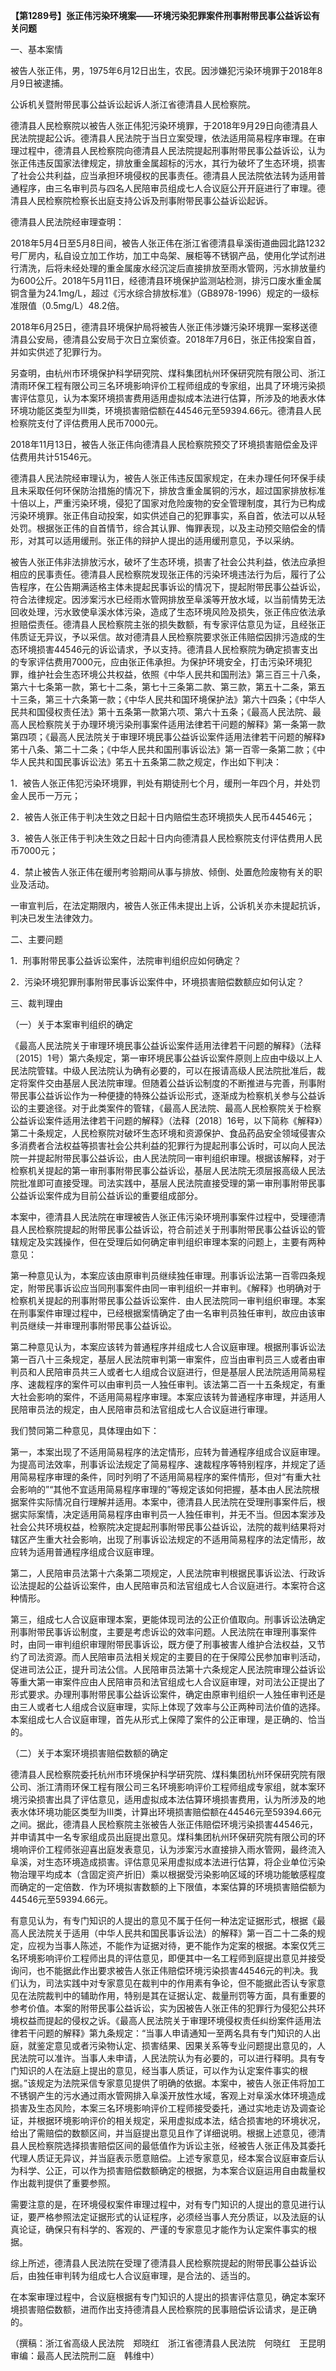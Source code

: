 **【第1289号】张正伟污染环境案——环境污染犯罪案件刑事附带民事公益诉讼有关问题**

一、基本案情

被告人张正伟，男，1975年6月12日出生，农民。因涉嫌犯污染环境罪于2018年8月9日被逮捕。

公诉机关暨附带民事公益诉讼起诉人浙江省德清县人民检察院。

德清县人民检察院以被告人张正伟犯污染环境罪，于2018年9月29日向德清县人民法院提起公诉。德清县人民法院于当日立案受理，依法适用简易程序审理。在审理过程中，德清县人民检察院向德清县人民法院提起刑事附带民事公益诉讼，认为张正伟违反国家法律规定，排放重金属超标的污水，其行为破坏了生态环境，损害了社会公共利益，应当承担环境侵权的民事责任。德清县人民法院依法转为适用普通程序，由三名审判员与四名人民陪审员组成七人合议庭公开开庭进行了审理。德清县人民检察院检察长出庭支持公诉及刑事附带民事公益诉讼起诉。

德清县人民法院经审理查明：

2018年5月4日至5月8日间，被告人张正伟在浙江省德清县阜溪街道曲园北路1232号厂房内，私自设立加工作坊，加工中岛架、展柜等不锈钢产品，使用化学试剂进行清洗，后将未经处理的重金属废水经沉淀后直接排放至雨水管网，污水排放量约为600公斤。2018午5月11日，经德清县环境保护监测站检测，排污口废水重金属铜含量为24.1mg/L，超过《污水综合排放标准》（GB8978-1996）规定的一级标准限值（0.5mg/L）48.2倍。

2018年6月25日，德清县环境保护局将被告人张正伟涉嫌污染环境罪一案移送德清县公安局，德清县公安局于次日立案侦查。2018年7月6日，张正伟投案自首，并如实供述了犯罪行为。

另查明，由杭州市环境保护科学研究院、煤科集团杭州环保研究院有限公司、浙江清雨环保工程有限公司三名环境影响评价工程师组成的专家组，出具了环境污染损害评估意见，认为本案环境损害费用适用虚拟成本法进行估算，所涉及的地表水体环境功能区类型为Ⅲ类，环境损害赔偿额在44546元至59394.66元。德清县人民检察院支付了评估费用人民币7000元。

2018年11月13日，被告人张正伟向德清县人民检察院预交了环境损害赔偿金及评估费用共计51546元。

德清县人民法院经审理认为，被告人张正伟违反国家规定，在未办理任何环保手续且未采取任何环保防治措施的情况下，排放含重金属铜的污水，超过国家排放标准十倍以上，严重污染环境，侵犯了国家对危险废物的安全管理制度，其行为已构成污染环境罪。张正伟自动投案，如实供述自己的犯罪事实，系自首，依法可以从轻处罚。根据张正伟的自首情节，综合其认罪、悔罪表现，以及主动预交赔偿金的情形，对其可以适用缓刑。张正伟的辩护人提出的适用缓刑意见，予以采纳。

被告人张正伟非法排放污水，破坏了生态环境，损害了社会公共利益，依法应承担相应的民事责任。德清县人民检察院发现张正伟的污染环境违法行为后，履行了公告程序，在公告期满适格主体未提起民事诉讼的情况下，提起附带民事公益诉讼，符合法律规定。因涉案污水已经雨水管网排放至阜溪等开放水域，以当前情势无法回收处理，污水致使阜溪水体污染，造成了生态环境风险及损失，张正伟应依法承担赔偿责任。德清县人民检察院主张的损失数额，有专家评估意见为证，且经张正伟质证无异议，予以采信。故对德清县人民检察院要求张正伟赔偿因排污造成的生态环境损害44546元的诉讼请求，予以支持。德清县人民检察院为确定损害支出的专家评估费用7000元，应由张正伟承担。为保护环境安全，打击污染环境犯罪，维护社会生态环境公共权益，依照《中华人民共和国刑法》第三百三十八条，第六十七条第一款，第七十二条，第七十三条第二款、第三款，第五十二条，第五十三条，第三十六条第一款；《中华人民共和国环境保护法》第六十四条；《中华人民共和国侵权责任法》第十五条第一款第六项、第六十五条；《最高人民法院、最高人民检察院关于办理环境污染刑事案件适用法律若干问题的解释》第一条第一款第四项；《最高人民法院关于审理环境民事公益诉讼案件适用法律若干问题的解释》笫十八条、第二十二条；《中华人民共和国刑事诉讼法》第一百零一条第二款；《中华人民共和国民事诉讼法》笫五十五条第二款之规定，作出如下判决：

1．被告人张正伟犯污染环境罪，判处有期徒刑七个月，缓刑一年四个月，并处罚金人民币一万元；

2．被告人张正伟于判决生效之日起十日内赔偿生态环境损失人民币44546元；

3．被告人张正伟于判决生效之日起十日内向德清县人民检察院支付评估费用人民币7000元；

4．禁止被告人张正伟在缓刑考验期间从事与排放、倾倒、处置危险废物有关的职业及活动。

一审宣判后，在法定期限内，被告人张正伟未提出上诉，公诉机关亦未提起抗诉，判决已发生法律效力。

二、主要问题

1．刑事附带民事公益诉讼案件，法院审判组织应如何确定？

2．污染环境犯罪刑事附带民事诉讼案件中，环境损害赔偿数额应如何认定？

三、裁判理由

（一）关于本案审判组织的确定

《最高人民法院关于审理环境民事公益诉讼案件适用法律若干问题的解释》（法释〔2015〕1号）第六条规定，第一审环境民事公益诉讼案件原则上应由中级以上人民法院管辖。中级人民法院认为确有必要的，可以在报请高级人民法院批准后，裁定将案件交由基层人民法院审理。但随着公益诉讼制度的不断推进与完善，刑事附带民事公益诉讼作为一种便捷的特殊公益诉讼形式，逐渐成为检察机关参与公益诉讼的主要途径。对于此类案件的管辖，《最高人民法院、最高人民检察院关于检察公益诉讼案件适用法律若干问题的解释》（法释〔2018〕16号，以下简称《解释》）第二十条规定，人民检察院对破坏生态环境和资源保护、食品药品安全领域侵害众多消费者合法权益等损害社会公共利益的犯罪行为提起刑事公诉时，可以向人民法院一并提起附带民事公益诉讼，由人民法院同一审判组织审理。根据该解释，对于检察机关提起的第一审刑事附带民事公益诉讼，基层人民法院无须层报高级人民法院批准即可直接受理。司法实践中，基层人民法院直接受理的第一审刑事附带民事公益诉讼案件成为目前公益诉讼的重要组成部分。

本案中，德清县人民法院在审理被告人张正伟污染环境刑事案件过程中，受理德清县人民检察院提起的附带民事公益诉讼，符合前述关于刑事附带民事公益诉讼的管辖规定及实践操作，但在受理后如何确定审判组织审理本案的问题上，主要有两种意见：

第一种意见认为，本案应该由原审判员继续独任审理。刑事诉讼法第一百零四条规定，附带民事诉讼应当同刑事案件由同一审判组织一并审判。《解释》也明确对于检察机关提起的刑事附带民事公益诉讼案件．由人民法院同一审判组织审理。本案在刑事案件审理过程中，已经根据案情确定了由一名审判员独任审判，故应由该审判员继续一并审理刑事附带民事公益诉讼。

第二种意见认为，本案应该转为普通程序并组成七人合议庭审理。根据刑事诉讼法第一百八十三条规定，基层人民法院审判第一审案件，应当由审判员三人或者由审判员和人民陪审员共三人或者七人组成合议庭进行，但是基层人民法院适用简易程序、速裁程序的案件可以由审判员一人独任审判。该法第二百一十五条规定，有重大社会影响的案件，不适用简易程序审理。本案应该转为普通程序审理，并适用人民陪审员法的规定，由人民陪审员和法官组成七人合议庭进行审理。

我们赞同第二种意见，具体理由如下：

第一，本案出现了不适用简易程序的法定情形，应转为普通程序组成合议庭审理。为提高司法效率，刑事诉讼法规定了简易程序、速裁程序等特别程序，并规定了适用简易程序审理的条件，同时列明了不适用简易程序的案件情形，但对“有重大社会影响的”“其他不宜适用简易程序审理的”等规定该如何把握，基本由人民法院根据案件实际情况自行理解并适用。本案中，德清县人民法院在受理刑事案件后，根据实际案情，决定适用简易程序由审判员一人独任审判，并无不当。但因本案涉及社会公共环境权益，检察院决定提起刑事附带民事公益诉讼，法院的裁判结果将对辖区产生重大社会影响，出现了刑事诉讼法规定的不适用简易程序的法定情形，故应转为适用普通程序组成合议庭审理。

第二，人民陪审员法第十六条第二项规定，人民法院审判根据民事诉讼法、行政诉讼法提起的公益诉讼案件，由人民陪审员和法官组成七人合议庭进行。本案符合这种情形。

第三，组成七人合议庭审理本案，更能体现司法的公正价值取向。刑事诉讼法确定刑事附带民事诉讼制度，主要是考虑诉讼的效率问题。人民法院在审理刑事案件时，由同一审判组织审理附带民事诉讼，既方便了刑事被害人维护合法权益，又节约了司法资源。而人民陪审员法相关规定的主要目的在于保障公民参加审判活动，促进司法公正，提升司法公信。人民陪审员法第十六条规定人民法院审理公益诉讼等重大第一审案件应由人民陪审员和法官组成七人合议庭审理，对司法公正提出了形式要求。办理刑事附带民事公益诉讼案件，确定由原审判组织一人独任审判还是由三人或者七人组成合议庭审理，实际上体现了效率与公正两种司法价值的选择。本案组成七人合议庭审理，首先从形式上保障了案件的公正审理，是正确的、恰当的。

（二）关于本案环境损害赔偿数额的确定

德清县人民检察院委托杭州市环境保护科学研究院、煤科集团杭州环保研究院有限公司、浙江清雨环保工程有限公司三名环境影响评价工程师组成专家组，就本案环境污染损害出具了评估意见，适用虚拟成本法估算环境损害费用，认为所涉及的地表水体环境功能区类型为Ⅲ类，计算出环境损害赔偿额在44546元至59394.66元之间。据此，德清县人民检察院主张被告人张正伟赔偿环境污染损害44546元，并申请其中一名专家组成员出庭提出意见。煤科集团杭州环保研究院有限公司的环境响评价工程师张迎喜出庭发表意见，认为涉案污水直接排入雨水管网，最终流入阜溪，对生态环境造成损害。评估意见采用虚拟成本法进行估算，将企业单位污染物治理平均成本（含固定资产折旧）乘以根据受污染影响区域的环境功能敏感程度而确定的一定倍数．作为环境拟害数额的上下限值，本案估算的环境损害赔偿额为44546元至59394.66元。

有意见认为，有专门知识的人提出的意见不属于任何一种法定证据形式，根据《最高人民法院关于适用（中华人民共和国民事诉讼法）的解释》第一百二十二条的规定，应视为当事人陈述，不能作为证据对待，更不能作为定案的根据。本案仅凭三名环境影响评价工程师出具的评估意见，即便其中一名工程师到庭提出意见并接受询问，也不能据此作出要求被告人张正伟赔偿环境污染损害44546元的判决。我们认为，司法实践中对专家意见在裁判中的作用素有争论，但不能据此否认专家意见在法院裁判中的辅助作用，特别是其在证据认定、裁量刑罚等方面，具有重要的参考价值。本案的附带民事公益诉讼，实为因被告人张正伟的犯罪行为侵犯公共环境权益而提起的侵权之诉。《最高人民法院关于审理环境侵权责任纠纷案件适用法律若干问题的解释》第九条规定：“当事人申请通知一至两名具有专门知识的人出庭，就鉴定意见或者污染物认定、损害结果、因果关系等专业问题提出意见的，人民法院可以准许。当事人未申请，人民法院认为有必要的，可以进行释明。具有专门知识的人在法庭上提出的意见，经当事人质证，可以作为认定案件事实的根据。”该规定为法院采信专家意见提供了明确的依据。本案中，被告人张正伟将加工不锈钢产生的污水通过雨水管网排入阜溪开放性水域，客观上对阜溪水体环境造成损害及生态风险，本案三名环境影响评价工程师接受委托，通过实地走访及调查论证，并根据环境影响评价的相关规定，采用虚拟成本法，结合损害地的环境状况，给出了需赔偿的数额区间，并当庭提出意见且作了详细说明。根据上述意见，德清县人民检察院选择损害赔偿区间的最低值作为诉讼主张，经被告人张正伟及其委托代理人质证无异议，并当庭表示愿意赔偿。上述专家意见，经本案合议庭审查后认为科学、公正，可以作为损害赔偿数额确定的根据，为本案合议庭运用自由裁量权作出裁判提供了重要参照。

需要注意的是，在环境侵权案件审理过程中，对有专门知识的人提出的意见进行认证，要严格参照法定证据形式的认证程序，必须经当事人充分质证，以及法庭的认真论证，确保只有科学的、客观的、严谨的专家意见才能作为认定案件事实的根据。

综上所述，德清县人民法院在受理了德清县人民检察院提起的附带民事公益诉讼后，由独任审判转为组成七人合议庭审理，是合法的、适当的。

在本案审理过程中，合议庭根据有专门知识的人提出的损害评估意见，确定本案环境损害赔偿数额，进而作出支持德清县人民检察院的民事赔偿诉讼请求，是正确的。

（撰稿：浙江省高级人民法院　郑晓红　浙江省德清县人民法院　何晓红　王昆明　审编：最高人民法院刑二庭　韩维中）